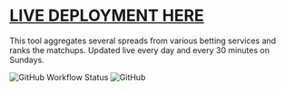 # [LIVE DEPLOYMENT HERE](https://jdekarske.github.io/football_odds/)

This tool aggregates several spreads from various betting services and ranks the matchups. Updated live every day and every 30 minutes on Sundays.

![GitHub Workflow Status](https://img.shields.io/github/actions/workflow/status/jdekarske/football_odds/python-app.yml)
![GitHub](https://img.shields.io/github/license/jdekarske/football_odds)

